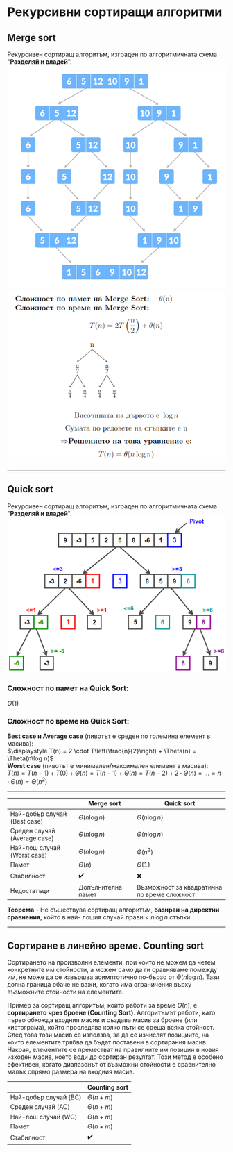 # Рекурсивни сортиращи алгоритми

## Merge sort
Рекурсивен сортиращ алгоритъм, изграден по алгоритмичната схема "**Разделяй и владей**".
![alt text](https://github.com/MariaGrozdeva/Data_structures_and_algorithms_FMI/blob/main/Sem_02/Sorting%20algorithms%20(Pt.%202)/images/MergeSort.png)
![alt_text](https://github.com/MariaGrozdeva/Data_structures_and_algorithms_FMI/blob/main/Sem_02/Sorting%20algorithms%20(Pt.%202)/images/MergeSortComplexity.png)

---
 
## Quick sort
Рекурсивен сортиращ алгоритъм, изграден по алгоритмичната схема "**Разделяй и владей**".
![alt text](https://github.com/MariaGrozdeva/Data_structures_and_algorithms_FMI/blob/main/Sem_02/Sorting%20algorithms%20(Pt.%202)/images/QuickSort.png)

### Сложност по памет на Quick Sort:
$\displaystyle \Theta(1)$

### Сложност по време на Quick Sort:
**Best case и Average case** (пивотът е среден по големина елемент в масива):  
$\displaystyle T(n) = 2 \cdot T\left(\frac{n}{2}\right) + \Theta(n) = \Theta(n\log n)$  
**Worst case** (пивотът е минимален/максимален елемент в масива):  
$\displaystyle T(n) = T(n-1) + T(0) + \Theta(n) = T(n-1) + \Theta(n) = T(n-2) + 2\cdot \Theta(n) = ... = n\cdot \Theta(n) = \Theta(n^2)$  

---

||Merge sort|Quick sort|  
|--|--|--|  
|Най-добър случай (Best case) |$\Theta(n\log n)$ |$\Theta(n\log n)$ |  
|Среден случай (Average case) |$\Theta(n\log n)$ |$\Theta(n\log n)$ |  
|Най-лош случай (Worst case) |$\Theta(n\log n)$ |$\Theta(n^2)$ |  
|Памет |$\Theta(n)$ |$\Theta(1)$ |  
|Стабилност |:heavy_check_mark: |:x: |  
|Недостатъци |Допълнителна памет| Възможност за квадратична по време сложност |

**Теорема** - Не съществува сортиращ алгоритъм, **базиран на директни сравнения**, който в най- лошия случай прави < $n\log n$ стъпки.  

---

## Сортиране в линейно време. Counting sort
Сортирането на произволни елементи, при които не можем да четем конкретните им стойности, а можем само да ги сравняваме помежду им, не може да се извършва асимптотично по-бързо от $\Theta(n \log n)$. Тази долна граница обаче не важи, когато има ограничения върху възможните стойности на елементите.  

Пример за сортиращ алгоритъм, който работи за време $\Theta(n)$, е **сортирането чрез броене (Counting Sort)**. Алгоритъмът работи, като първо обхожда входния масив и създава масив за броене (или хистограма), който проследява колко пъти се среща всяка стойност. След това този масив се използва, за да се изчислят позициите, на които елементите трябва да бъдат поставени в сортирания масив. Накрая, елементите се преместват на правилните им позиции в новия изходен масив, което води до сортиран резултат. Този метод е особено ефективен, когато диапазонът от възможни стойности е сравнително малък спрямо размера на входния масив.  

||Counting sort|  
|--|--|  
|Най-добър случай (BC) |$\Theta(n + m)$ |  
|Среден случай (AC) |$\Theta(n + m)$ | 
|Най-лош случай (WC) |$\Theta(n + m)$ | 
|Памет |$\Theta(n + m)$ | 
|Стабилност |:heavy_check_mark: |

